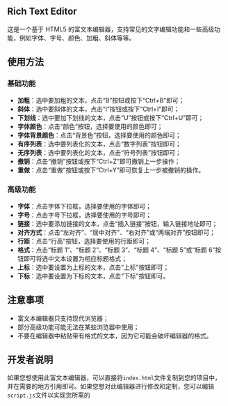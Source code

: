 ## Rich Text Editor

这是一个基于 HTML5 的富文本编辑器，支持常见的文字编辑功能和一些高级功能，例如字体、字号、颜色、加粗、斜体等等。

## 使用方法

### 基础功能

- **加粗**：选中要加粗的文本，点击“B”按钮或按下“Ctrl+B”即可；
- **斜体**：选中要斜体的文本，点击“i”按钮或按下“Ctrl+I”即可；
- **下划线**：选中要加下划线的文本，点击“U”按钮或按下“Ctrl+U”即可；
- **字体颜色**：点击“颜色”按钮，选择要使用的颜色即可；
- **字体背景颜色**：点击“背景色”按钮，选择要使用的颜色即可；
- **有序列表**：选中要列表化的文本，点击“数字列表”按钮即可；
- **无序列表**：选中要列表化的文本，点击“符号列表”按钮即可；
- **撤销**：点击“撤销”按钮或按下“Ctrl+Z”即可撤销上一步操作；
- **重做**：点击“重做”按钮或按下“Ctrl+Y”即可恢复上一步被撤销的操作。

### 高级功能

- **字体**：点击字体下拉框，选择要使用的字体即可；
- **字号**：点击字号下拉框，选择要使用的字号即可；
- **链接**：选中要添加链接的文本，点击“插入链接”按钮，输入链接地址即可；
- **对齐方式**：点击“左对齐”、“居中对齐”、“右对齐”或“两端对齐”按钮即可；
- **行距**：点击“行高”按钮，选择要使用的行距即可；
- **格式**：点击“标题 1”、“标题 2”、“标题 3”、“标题 4”、“标题 5”或“标题 6”按钮即可将选中文本设置为相应标题格式；
- **上标**：选中要设置为上标的文本，点击“上标”按钮即可；
- **下标**：选中要设置为下标的文本，点击“下标”按钮即可。

## 注意事项

- 富文本编辑器只支持现代浏览器；
- 部分高级功能可能无法在某些浏览器中使用；
- 不要在编辑器中粘贴带有格式的文本，因为它可能会破坏编辑器的格式。

## 开发者说明

如果您想使用此富文本编辑器，可以直接将`index.html`文件复制到您的项目中，并在需要的地方引用即可。如果您想对此编辑器进行修改和定制，您可以编辑`script.js`文件以实现您所需的
